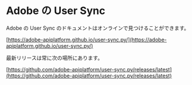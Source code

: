 # Adobe の User Sync #

Adobe の User Sync のドキュメントはオンラインで見つけることができます。

[https://adobe-apiplatform.github.io/user-sync.py/](https://adobe-apiplatform.github.io/user-sync.py/)

最新リリースは常に次の場所にあります。

[https://github.com/adobe-apiplatform/user-sync.py/releases/latest](https://github.com/adobe-apiplatform/user-sync.py/releases/latest)
